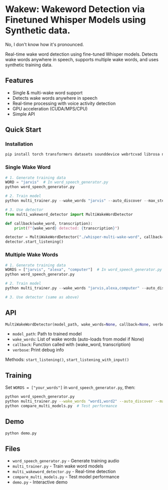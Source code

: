 # Wakew: Wakeword Detection via Finetuned Whisper Models using Synthetic data.

No, I don't know how it's pronounced.

Real-time wake word detection using fine-tuned Whisper models. Detects wake words anywhere in speech, supports multiple wake words, and uses synthetic training data.

## Features

- Single & multi-wake word support
- Detects wake words anywhere in speech 
- Real-time processing with voice activity detection
- GPU acceleration (CUDA/MPS/CPU)
- Simple API

## Quick Start

### Installation

```bash
pip install torch transformers datasets sounddevice webrtcvad librosa numpy tqdm
```

### Single Wake Word

```python
# 1. Generate training data
WORD = "jarvis"  # In word_speech_generator.py
python word_speech_generator.py

# 2. Train model  
python multi_trainer.py --wake_words "jarvis" --auto_discover --max_steps 50

# 3. Use detector
from multi_wakeword_detector import MultiWakeWordDetector

def callback(wake_word, transcription):
    print(f"{wake_word} detected: {transcription}")

detector = MultiWakeWordDetector("./whisper-multi-wake-word", callback=callback)
detector.start_listening()
```

### Multiple Wake Words

```python
# 1. Generate training data
WORDS = ["jarvis", "alexa", "computer"]  # In word_speech_generator.py
python word_speech_generator.py

# 2. Train model
python multi_trainer.py --wake_words "jarvis,alexa,computer" --auto_discover --max_steps 200

# 3. Use detector (same as above)
```

## API

```python
MultiWakeWordDetector(model_path, wake_words=None, callback=None, verbose=False)
```

- `model_path`: Path to trained model
- `wake_words`: List of wake words (auto-loads from model if None)  
- `callback`: Function called with (wake_word, transcription)
- `verbose`: Print debug info

Methods: `start_listening()`, `start_listening_with_input()`

## Training

Set `WORDS = ["your_words"]` in `word_speech_generator.py`, then:

```bash
python word_speech_generator.py
python multi_trainer.py --wake_words "word1,word2" --auto_discover --max_steps 200
python compare_multi_models.py  # Test performance
```

## Demo

```bash
python demo.py
```

## Files

- `word_speech_generator.py` - Generate training audio
- `multi_trainer.py` - Train wake word models  
- `multi_wakeword_detector.py` - Real-time detection
- `compare_multi_models.py` - Test model performance
- `demo.py` - Interactive demo 
